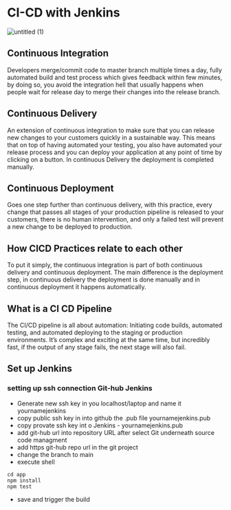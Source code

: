 # CI-CD with Jenkins

![untitled (1)](https://user-images.githubusercontent.com/46928467/122413793-91919c00-cf7e-11eb-9d83-e9f705e1a567.png)


## Continuous Integration
Developers merge/commit code to master branch multiple times a day, fully automated build and test process which gives feedback within few minutes, by doing so, you avoid the integration hell that usually happens when people wait for release day to merge their changes into the release branch.

## Continuous Delivery
An extension of continuous integration to make sure that you can release new changes to your customers quickly in a sustainable way. This means that on top of having automated your testing, you also have automated your release process and you can deploy your application at any point of time by clicking on a button. In continuous Delivery the deployment is completed manually.

## Continuous Deployment
Goes one step further than continuous delivery, with this practice, every change that passes all stages of your production pipeline is released to your customers, there is no human intervention, and only a failed test will prevent a new change to be deployed to production.

## How CICD Practices relate to each other
To put it simply, the continuous integration is part of both continuous delivery and continuous deployment. The main difference is the deployment step, in continuous delivery the deployment is done manually and in continuous deployment it happens automatically.

## What is a CI CD Pipeline
The CI/CD pipeline is all about automation: Initiating code builds, automated testing, and automated deploying to the staging or production environments. It’s complex and exciting at the same time, but incredibly fast, if the output of any stage fails, the next stage will also fail.

## Set up Jenkins

### setting up ssh connection Git-hub Jenkins
- Generate new ssh key in you localhost/laptop and name it yournamejenkins
- copy public ssh key in into github the .pub file yournamejenkins.pub
- copy provate ssh key int o Jenkins - yournamejenkins.pub
- add git-hub url into repository URL after select Git underneath source code managment
- add https git-hub repo url in the git project
- change the branch to main
- execute shell

```
cd app
npm install
npm test
```

- save and trigger the build
